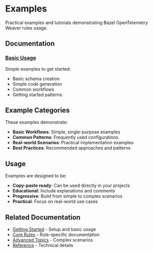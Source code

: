 # Examples

Practical examples and tutorials demonstrating Bazel OpenTelemetry Weaver rules usage.

## Documentation

### [Basic Usage](basic_usage.md)
Simple examples to get started:
- Basic schema creation
- Simple code generation
- Common workflows
- Getting started patterns

## Example Categories

These examples demonstrate:
- **Basic Workflows**: Simple, single-purpose examples
- **Common Patterns**: Frequently used configurations
- **Real-world Scenarios**: Practical implementation examples
- **Best Practices**: Recommended approaches and patterns

## Usage

Examples are designed to be:
- **Copy-paste ready**: Can be used directly in your projects
- **Educational**: Include explanations and comments
- **Progressive**: Build from simple to complex scenarios
- **Practical**: Focus on real-world use cases

## Related Documentation

- [Getting Started](../getting-started/) - Setup and basic usage
- [Core Rules](../core-rules/) - Rule-specific documentation
- [Advanced Topics](../advanced-topics/) - Complex scenarios
- [Reference](../reference/) - Technical details 